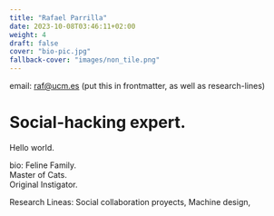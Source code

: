 ```yaml
---
title: "Rafael Parrilla"
date: 2023-10-08T03:46:11+02:00
weight: 4
draft: false
cover: "bio-pic.jpg"
fallback-cover: "images/non_tile.png"
---
```


email: raf@ucm.es 
(put this in frontmatter, as well as research-lines)
# Social-hacking expert.
Hello world.

bio: Feline Family.  
Master of Cats.  
Original Instigator.  

Research Lineas:
Social collaboration proyects, Machine design, 
